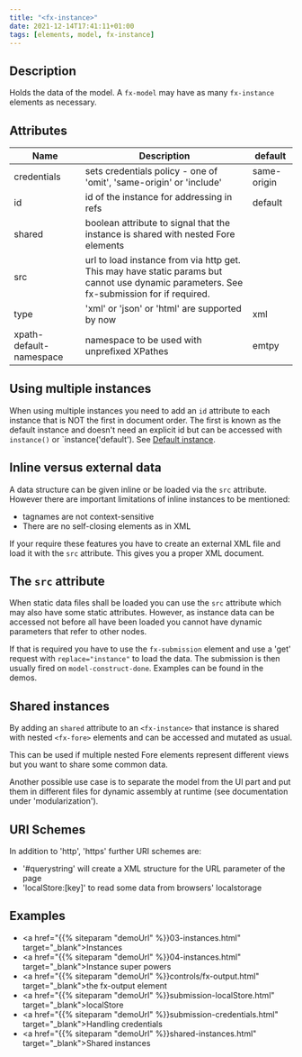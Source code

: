 ```yaml
---
title: "<fx-instance>"
date: 2021-12-14T17:41:11+01:00
tags: [elements, model, fx-instance]
---
```


## Description

Holds the data of the model. A `fx-model` may have as many `fx-instance` elements as
necessary.



## Attributes

| Name | Description | default |
|------|-------------|------- |
| credentials | sets credentials policy - one of 'omit', 'same-origin' or 'include' | same-origin |
| id | id of the instance for addressing in refs | default |
| shared | boolean attribute to signal that the instance is shared with nested Fore elements | |
| src | url to load instance from via http get. This may have static params but cannot use dynamic parameters. See fx-submission for if required. | |
| type | 'xml' or 'json' or 'html' are supported by now | xml |
| xpath-default-namespace | namespace to be used with unprefixed XPathes | emtpy |

## Using multiple instances

When using multiple instances you need to add an `id` attribute to each instance that is NOT the first in document order. The first is known as the default instance and doesn't need an explicit id but can be accessed with `instance()` or `instance('default'). See [Default instance](https://jinntec.github.io/fore-docs/glossary/#default-instance).

## Inline versus external data

A data structure can be given inline or be loaded via the `src` attribute. However there are important limitations of inline instances to be mentioned:
* tagnames are not context-sensitive
* There are no self-closing elements as in XML

If your require these features you have to create an external XML file and load it with the `src` attribute. This gives you a proper XML document.


## The `src` attribute

When static data files shall be loaded you can use the `src` attribute which may also have some static attributes. However, as instance data can
be accessed not before all have been loaded you cannot have dynamic parameters that refer to other nodes.

If that is required you have to use the `fx-submission` element and use a 'get' request with `replace="instance"` to load the data. The submission is then usually fired on `model-construct-done`. Examples can be found in the demos.

## Shared instances

By adding an `shared` attribute to an `<fx-instance>` that instance is shared with nested `<fx-fore>` elements and can be accessed and mutated as usual. 

This can be used if multiple nested Fore elements represent different views but you want to share some common data.

Another possible use case is to separate the model from the UI part and put them in different files for dynamic assembly at runtime (see documentation under 'modularization').


## URI Schemes

In addition to 'http', 'https' further URI schemes are:
  * '#querystring' will create a XML structure for the URL parameter of the page
  * 'localStore:[key]' to read some data from browsers' localstorage
  
  
## Examples

* <a href="{{% siteparam "demoUrl" %}}03-instances.html" target="_blank">Instances</a>
* <a href="{{% siteparam "demoUrl" %}}04-instances.html" target="_blank">Instance super powers</a>
* <a href="{{% siteparam "demoUrl" %}}controls/fx-output.html" target="_blank">the fx-output element</a>
* <a href="{{% siteparam "demoUrl" %}}submission-localStore.html" target="_blank">localStore</a>
* <a href="{{% siteparam "demoUrl" %}}submission-credentials.html" target="_blank">Handling credentials</a>
* <a href="{{% siteparam "demoUrl" %}}shared-instances.html" target="_blank">Shared instances</a>
  


